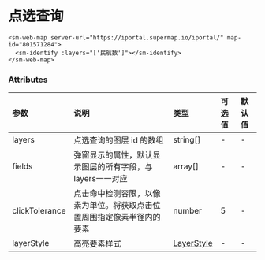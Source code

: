 # 点选查询

<sm-iframe src="https://iclient.supermap.io/examples/component/components_identify_vue.html"></sm-iframe>

```vue
<sm-web-map server-url="https://iportal.supermap.io/iportal/" map-id="801571284">
  <sm-identify :layers="['民航数']"></sm-identify>
</sm-web-map>
```

### Attributes

| 参数           | 说明                                                                   | 类型                                                             | 可选值 | 默认值 |
| :------------- | :--------------------------------------------------------------------- | :--------------------------------------------------------------- | :----- | :----- |
| layers         | 点选查询的图层 id 的数组                                                | string[]                                                          | -      | -
| fields         | 弹窗显示的属性，默认显示图层的所有字段，与layers一一对应                 | array[]                                                           | -      | -
| clickTolerance | 点击命中检测容限，以像素为单位。将获取点击位置周围指定像素半径内的要素    | number                                                          | 5      |-
| layerStyle     | 高亮要素样式                                                           | [LayerStyle](/zh/api/common-types/common-types.md#layerstyle)    | -      | -      |
